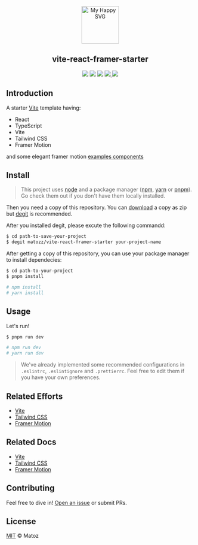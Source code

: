 <div align="center"><img src = "https://user-images.githubusercontent.com/31413093/197097625-5b3bd3cf-2bd6-4a3a-8059-a1fe9f28100b.svg" height="100px" alt="My Happy SVG"/></div>

<h2 align="center">vite-react-framer-starter</h2>

<div align="center">
<a href="https://reactjs.org/"><image src="https://img.shields.io/static/v1?label=React&message=v18&style=flat-square&logo=react&color=61DAFB"/></a> <a href="https://www.typescriptlang.org/"><image src="https://img.shields.io/static/v1?label=TypeScript&message=v5&style=flat-square&logo=typescript&color=3178C6"/></a> <a href="https://www.typescriptlang.org/"><image src="https://img.shields.io/static/v1?label=Tailwind%20CSS&message=v3&style=flat-square&logo=tailwindcss&color=06B6D4"/></a> <a href="https://cn.vitejs.dev/"><image src="https://img.shields.io/static/v1?label=Vite&message=v5&style=flat-square&logo=vite&color=00ccb1"/> <a href="https://cn.vitejs.dev/"><image src="https://img.shields.io/static/v1?label=Framer&message=v11&style=flat-square&logo=framer&color=ff57c8"/></a>
</div>

## Introduction

A starter [Vite](https://vitejs.dev/) template having:

- React
- TypeScript
- Vite
- Tailwind CSS
- Framer Motion

and some elegant framer motion [examples components](https://github.com/matozz/vite-react-framer-starter/tree/main/src/components)

## Install

> This project uses [node](http://nodejs.org) and a package manager ([npm](https://npmjs.com), [yarn](https://yarnpkg.com/) or [pnpm](https://pnpm.io/)). Go check them out if you don't have them locally installed.

Then you need a copy of this repository. You can [download](https://github.com/matozz/vite-react-framer-starter) a copy as zip but [degit](https://github.com/Rich-Harris/degit) is recommended.

After you installed degit, please excute the following commandd:

```sh
$ cd path-to-save-your-project
$ degit matozz/vite-react-framer-starter your-project-name
```

After getting a copy of this repository, you can use your package manager to install dependecies:

```sh
$ cd path-to-your-project
$ pnpm install

# npm install
# yarn install
```

## Usage

Let's run!

```sh
$ pnpm run dev

# npm run dev
# yarn run dev
```

> We've already implemented some recommended configurations in `.eslintrc`, `.eslintignore` and `.prettierrc`. Feel free to edit them if you have your own preferences.

## Related Efforts

- [Vite](https://github.com/vitejs/vite)
- [Tailwind CSS](https://github.com/tailwindlabs/tailwindcss)
- [Framer Motion](https://github.com/framer/motion)

## Related Docs

- [Vite](https://vitejs.dev/guide/)
- [Tailwind CSS](https://tailwindcss.com/docs/installation)
- [Framer Motion](https://www.framer.com/motion/)

## Contributing

Feel free to dive in! [Open an issue](https://github.com/matozz/vite-react-framer-starter) or submit PRs.

## License

[MIT](LICENSE) © Matoz
